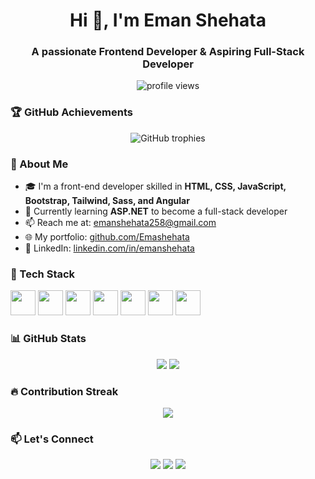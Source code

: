  <h1 align="center">Hi 👋, I'm Eman Shehata</h1>
<h3 align="center">A passionate Frontend Developer & Aspiring Full-Stack Developer</h3>

<p align="center">
  <img src="https://komarev.com/ghpvc/?username=Emashehata&label=Profile%20views&color=0e75b6&style=flat" alt="profile views" />
</p>

### 🏆 GitHub Achievements
<p align="center">
  <img src="https://github-profile-trophy.vercel.app/?username=Emashehata&theme=darkhub&no-frame=true&row=2&column=5" alt="GitHub trophies" />
</p>

### 🚀 About Me

- 🎓 I'm a front-end developer skilled in **HTML, CSS, JavaScript, Bootstrap, Tailwind, Sass, and Angular**
- 🧠 Currently learning **ASP.NET** to become a full-stack developer
- 📫 Reach me at: [emanshehata258@gmail.com](mailto:emanshehata258@gmail.com)
- 🌐 My portfolio: [github.com/Emashehata](https://github.com/Emashehata)
- 🔗 LinkedIn: [linkedin.com/in/emanshehata](https://www.linkedin.com/in/emanshehata)

### 💼 Tech Stack

<p align="left">
  <img src="https://cdn.jsdelivr.net/gh/devicons/devicon/icons/html5/html5-original.svg" width="40" />
  <img src="https://cdn.jsdelivr.net/gh/devicons/devicon/icons/css3/css3-original.svg" width="40" />
  <img src="https://cdn.jsdelivr.net/gh/devicons/devicon/icons/javascript/javascript-original.svg" width="40" />
  <img src="https://cdn.jsdelivr.net/gh/devicons/devicon/icons/bootstrap/bootstrap-original.svg" width="40" />
  <img src="https://cdn.jsdelivr.net/gh/devicons/devicon/icons/sass/sass-original.svg" width="40" />
  <img src="https://cdn.jsdelivr.net/gh/devicons/devicon/icons/angularjs/angularjs-original.svg" width="40" />
  <img src="https://cdn.jsdelivr.net/gh/devicons/devicon/icons/dot-net/dot-net-original.svg" width="40" />
</p>

### 📊 GitHub Stats

 <p align="center">
  <img src="https://github-readme-stats.vercel.app/api?username=Emashehata&show_icons=true&theme=tokyonight" />
  <img src="https://github-readme-stats.vercel.app/api/top-langs/?username=Emashehata&layout=compact&theme=tokyonight" />
</p>


### 🔥 Contribution Streak

<p align="center">
  <img src="https://github-readme-streak-stats.herokuapp.com/?user=Emashehata&theme=tokyonight" />
</p>

### 📫 Let's Connect

<p align="center">
  <a href="mailto:emanshehata258@gmail.com"><img src="https://img.shields.io/badge/Email-D14836?style=for-the-badge&logo=gmail&logoColor=white"/></a>
  <a href="https://linkedin.com/in/emanshehata"><img src="https://img.shields.io/badge/LinkedIn-0A66C2?style=for-the-badge&logo=linkedin&logoColor=white"/></a>
  <a href="https://github.com/Emashehata"><img src="https://img.shields.io/badge/GitHub-100000?style=for-the-badge&logo=github&logoColor=white"/></a>
</p>
